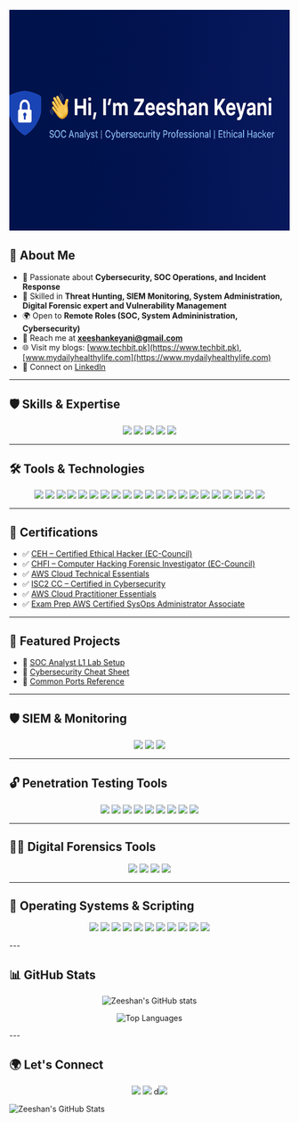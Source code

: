 <!-- Banner -->
<p align="center">
  <img src="https://github.com/ZeeshanKeyani/ZeeshanKeyani/raw/main/bannerimage.png" alt="Zeeshan Keyani Banner" width="1584" height="396" />
</p>

## 📌 About Me  
- 🔐 Passionate about **Cybersecurity, SOC Operations, and Incident Response**  
- 🎯 Skilled in **Threat Hunting, SIEM Monitoring, System Administration, Digital Forensic expert and Vulnerability Management**  
- 🌍 Open to **Remote Roles (SOC, System Admininistration, Cybersecurity)**  
- 📧 Reach me at **xeeshankeyani@gmail.com**  
- 🌐 Visit my blogs: [www.techbit.pk](https://www.techbit.pk), [www.mydailyhealthylife.com](https://www.mydailyhealthylife.com)
- 💼 Connect on [LinkedIn](https://www.linkedin.com/in/xeeshankeyani/)  

---

## 🛡️ Skills & Expertise  

<p align="center">
  <img src="https://img.shields.io/badge/SOC%20Operations-blue?style=for-the-badge&logo=siem&logoColor=white" />
  <img src="https://img.shields.io/badge/Threat%20Hunting-red?style=for-the-badge&logo=attack&logoColor=white" />
  <img src="https://img.shields.io/badge/Incident%20Response-yellow?style=for-the-badge&logo=incident&logoColor=black" />
  <img src="https://img.shields.io/badge/Penetration%20Testing-green?style=for-the-badge&logo=kalilinux&logoColor=white" />
  <img src="https://img.shields.io/badge/Digital%20Forensics-purple?style=for-the-badge&logo=autopsy&logoColor=white" />
</p>

---

## 🛠 Tools & Technologies  

<p align="center">
  <!-- SIEM & Monitoring -->
  <img src="https://img.shields.io/badge/Splunk-black?style=for-the-badge&logo=splunk&logoColor=white" />
  <img src="https://img.shields.io/badge/Wazuh-007ACC?style=for-the-badge&logo=wazuh&logoColor=white" />
  <img src="https://img.shields.io/badge/ELK%20Stack-005571?style=for-the-badge&logo=elastic&logoColor=white" />

  <!-- Penetration Testing -->
  <img src="https://img.shields.io/badge/Metasploit-blueviolet?style=for-the-badge&logo=metasploit&logoColor=white" />
  <img src="https://img.shields.io/badge/Nmap-00457C?style=for-the-badge&logo=nmap&logoColor=white" />
  <img src="https://img.shields.io/badge/Nikto-red?style=for-the-badge&logo=securityscorecard&logoColor=white" />
  <img src="https://img.shields.io/badge/John%20the%20Ripper-darkgreen?style=for-the-badge&logo=gnometerminal&logoColor=white" />
  <img src="https://img.shields.io/badge/Hydra-purple?style=for-the-badge&logo=gnometerminal&logoColor=white" />
  <img src="https://img.shields.io/badge/Aircrack--ng-brown?style=for-the-badge&logo=wireshark&logoColor=white" />
  <img src="https://img.shields.io/badge/Wireshark-lightblue?style=for-the-badge&logo=wireshark&logoColor=black" />
  <img src="https://img.shields.io/badge/Burp%20Suite-orange?style=for-the-badge&logo=burpsuite&logoColor=white" />
  <img src="https://img.shields.io/badge/OWASP%20ZAP-2F4F4F?style=for-the-badge&logo=owasp&logoColor=white" />
  
  <!-- Digital Forensics -->
  <img src="https://img.shields.io/badge/Autopsy-1E90FF?style=for-the-badge&logo=windows&logoColor=white" />
  <img src="https://img.shields.io/badge/Volatility-4682B4?style=for-the-badge&logo=gnometerminal&logoColor=white" />
  <img src="https://img.shields.io/badge/FTK-696969?style=for-the-badge&logo=fortran&logoColor=white" />
  <img src="https://img.shields.io/badge/EnCase-8B0000?style=for-the-badge&logo=windows&logoColor=white" />

  <!-- OS & Scripting -->
  <img src="https://img.shields.io/badge/Linux-000000?style=for-the-badge&logo=linux&logoColor=white" />
  <img src="https://img.shields.io/badge/Kali%20Linux-557C94?style=for-the-badge&logo=kalilinux&logoColor=white" />
  <img src="https://img.shields.io/badge/Parrot%20OS-3CB371?style=for-the-badge&logo=linux&logoColor=white" />
  <img src="https://img.shields.io/badge/Python-3776AB?style=for-the-badge&logo=python&logoColor=white" />
  <img src="https://img.shields.io/badge/Bash-4EAA25?style=for-the-badge&logo=gnu-bash&logoColor=white" />
</p>


---

## 📜 Certifications  

- ✅ [CEH – Certified Ethical Hacker (EC-Council)](https://www.eccouncil.org/train-certify/certified-ethical-hacker-ceh/)  
- ✅ [CHFI – Computer Hacking Forensic Investigator (EC-Council)](https://www.eccouncil.org/train-certify/computer-hacking-forensic-investigator-chfi/)  
- ✅ [AWS Cloud Technical Essentials](https://www.coursera.org/account/accomplishments/certificate/TY3GKA4CS9BV)
- ✅ [ISC2 CC – Certified in Cybersecurity](https://www.isc2.org/certifications/cc)
- ✅ [AWS Cloud Practitioner Essentials](https://www.coursera.org/account/accomplishments/certificate/BC6AG5Q8UMWN)
- ✅ [Exam Prep AWS Certified SysOps Administrator Associate](https://www.coursera.org/account/accomplishments/certificate/648PZW3DTZKB)
---


## 📂 Featured Projects  

- 🔹 [SOC Analyst L1 Lab Setup](./soc-lab.md)  
- 🔹 [Cybersecurity Cheat Sheet](https://github.com/ZeeshanKeyani/Cybersecurity-Cheat-Sheets)  
- 🔹 [Common Ports Reference](https://github.com/ZeeshanKeyani/-Common-Ports-Reference/blob/main/README.md)  

---
## 🛡️ SIEM & Monitoring
<p align="center">
  <img src="https://img.shields.io/badge/Splunk-black?style=for-the-badge&logo=splunk&logoColor=white" />
  <img src="https://img.shields.io/badge/Wazuh-007ACC?style=for-the-badge&logo=wazuh&logoColor=white" />
  <img src="https://img.shields.io/badge/ELK%20Stack-005571?style=for-the-badge&logo=elastic&logoColor=white" />
</p>

---

## 🔓 Penetration Testing Tools
<p align="center">
  <img src="https://img.shields.io/badge/Metasploit-blueviolet?style=for-the-badge&logo=metasploit&logoColor=white" />
  <img src="https://img.shields.io/badge/Nmap-00457C?style=for-the-badge&logo=nmap&logoColor=white" />
  <img src="https://img.shields.io/badge/Nikto-red?style=for-the-badge&logo=securityscorecard&logoColor=white" />
  <img src="https://img.shields.io/badge/John%20the%20Ripper-darkgreen?style=for-the-badge&logo=gnometerminal&logoColor=white" />
  <img src="https://img.shields.io/badge/Hydra-purple?style=for-the-badge&logo=gnometerminal&logoColor=white" />
  <img src="https://img.shields.io/badge/Aircrack--ng-brown?style=for-the-badge&logo=wireshark&logoColor=white" />
  <img src="https://img.shields.io/badge/Wireshark-lightblue?style=for-the-badge&logo=wireshark&logoColor=black" />
  <img src="https://img.shields.io/badge/Burp%20Suite-orange?style=for-the-badge&logo=burpsuite&logoColor=white" />
  <img src="https://img.shields.io/badge/OWASP%20ZAP-2F4F4F?style=for-the-badge&logo=owasp&logoColor=white" />
</p>

---

## 🧑‍💻 Digital Forensics Tools
<p align="center">
  <img src="https://img.shields.io/badge/Autopsy-1E90FF?style=for-the-badge&logo=windows&logoColor=white" />
  <img src="https://img.shields.io/badge/Volatility-4682B4?style=for-the-badge&logo=gnometerminal&logoColor=white" />
  <img src="https://img.shields.io/badge/FTK-696969?style=for-the-badge&logo=fortran&logoColor=white" />
  <img src="https://img.shields.io/badge/EnCase-8B0000?style=for-the-badge&logo=windows&logoColor=white" />
</p>

---

## 🐧 Operating Systems & Scripting
<p align="center">
  <img src="https://img.shields.io/badge/Linux-000000?style=for-the-badge&logo=linux&logoColor=white" />
  <img src="https://img.shields.io/badge/Kali%20Linux-557C94?style=for-the-badge&logo=kalilinux&logoColor=white" />
  <img src="https://img.shields.io/badge/Parrot%20OS-3CB371?style=for-the-badge&logo=linux&logoColor=white" />
  <img src="https://img.shields.io/badge/Ubuntu-E95420?style=for-the-badge&logo=ubuntu&logoColor=white" />
  <img src="https://img.shields.io/badge/Windows-0078D6?style=for-the-badge&logo=windows&logoColor=white" />
  <img src="https://img.shields.io/badge/Windows%20Server-0078D6?style=for-the-badge&logo=windows&logoColor=white" />
  <img src="https://img.shields.io/badge/Active%20Directory-003366?style=for-the-badge&logo=microsoft&logoColor=white" />
  <img src="https://img.shields.io/badge/Python-3776AB?style=for-the-badge&logo=python&logoColor=white" />
  <img src="https://img.shields.io/badge/Bash-4EAA25?style=for-the-badge&logo=gnu-bash&logoColor=white" />
  <img src="https://img.shields.io/badge/Palo%20Alto%20Firewall-FF6F00?style=for-the-badge&logo=paloaltonetworks&logoColor=white" />
  <img src="https://img.shields.io/badge/Fortinet%20Firewall-EE3124?style=for-the-badge&logo=fortinet&logoColor=white" />
</p>
---

## 📊 GitHub Stats  

<p align="center">
  <img src="https://github-readme-stats.vercel.app/api?username=ZeeshanKeyani&show_icons=true&theme=default" alt="Zeeshan's GitHub stats" />
</p>

<p align="center">
  <img src="https://github-readme-stats.vercel.app/api/top-langs/?username=ZeeshanKeyani&layout=compact&theme=default" alt="Top Languages" />
</p>
---

## 🌍 Let's Connect  

<p align="center">
  <a href="mailto:xeeshankeyani@gmail.com"><img src="https://img.shields.io/badge/Email-red?style=for-the-badge&logo=gmail&logoColor=white" /></a>
  <a href="https://www.linkedin.com/in/xeeshankeyani/"><img src="https://img.shields.io/badge/LinkedIn-blue?style=for-the-badge&logo=linkedin&logoColor=white" /></a>
d<a href="https://www.techbit.pk"><img src="https://img.shields.io/badge/Website-000000?style=for-the-badge&logo=google-chrome&logoColor=white" /></a>
</p>

![Zeeshan's GitHub Stats](https://github-readme-stats.vercel.app/api?username=ZeeshanKeyani&show_icons=true&theme=radical)

